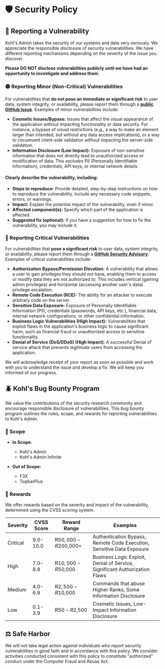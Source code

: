 # 🛡️ Security Policy

## 🚨 Reporting a Vulnerability

Kohl's Admin takes the security of our systems and data very seriously. We appreciate the responsible disclosure of security vulnerabilities. We have different reporting mechanisms depending on the severity of the issue you discover.

**Please DO NOT disclose vulnerabilities publicly until we have had an opportunity to investigate and address them.**

### 🟡 Reporting Minor (Non-Critical) Vulnerabilities

For vulnerabilities that **do not pose an immediate or significant risk** to user data, system integrity, or availability, please report them through a **[public GitHub Issue](https://github.com/kohls-admin/kohls-admin/issues/new/choose)**. Examples of minor vulnerabilities include:

* **Cosmetic Issues/Bypass:** Issues that affect the visual appearance of the application without impacting functionality or data security. For instance, a bypass of *visual* restrictions (e.g., a way to make an element larger than intended, but without any data access implications), or a way to circumvent client-side validation *without* impacting the server-side validation.
* **Information Disclosure (Low Impact):** Exposure of non-sensitive information that does not directly lead to unauthorized access or modification of data. This *excludes* PII (Personally Identifiable Information), credentials, API keys, or internal network details.

#### Clearly describe the vulnerability, including:
* **Steps to reproduce:** Provide detailed, step-by-step instructions on how to reproduce the vulnerability. Include any necessary code snippets, errors, or warnings.
* **Impact:** Explain the potential impact of the vulnerability, even if minor.
* **Affected component(s):** Specify which part of the application is affected.
* **Suggested fix (optional):** If you have a suggestion for how to fix the vulnerability, you may include it.

### 🔴 Reporting Critical Vulnerabilities

For vulnerabilities that **pose a significant risk** to user data, system integrity, or availability, please report them through a **[GitHub Security Advisory](https://github.com/kohls-admin/kohls-admin/security/advisories/new)**. Examples of critical vulnerabilities include:

* **Authorization Bypass/Permission Elevation:** A vulnerability that allows a user to gain privileges they should not have, enabling them to access or modify data they are not authorized to. This includes vertical (gaining admin privileges) and horizontal (accessing another user's data) privilege escalation.
* **Remote Code Execution (RCE):** The ability for an attacker to execute arbitrary code on the server.
* **Sensitive Data Exposure:** Exposure of Personally Identifiable Information (PII), credentials (passwords, API keys, etc.), financial data, internal network configurations, or other confidential information.
* **Business Logic Vulnerabilities (High Impact):** Vulnerabilities that exploit flaws in the application's business logic to cause significant harm, such as financial fraud or unauthorized access to sensitive functionality.
* **Denial of Service (DoS/DDoS) (High Impact)**: A successful Denial of service attack that prevents legitimate users from accessing the application.

We will acknowledge receipt of your report as soon as possible and work with you to understand the issue and develop a fix. We will keep you informed of our progress.

## 🪲 Kohl's Bug Bounty Program

We value the contributions of the security research community and encourage responsible disclosure of vulnerabilities. This bug bounty program outlines the rules, scope, and rewards for reporting vulnerabilities to Kohl's Admin.

### 🔭 Scope

* **In Scope:**
    * Kohl's Admin
    * Kohl's Admin Infinite

* **Out of Scope:**
    * F3X
    * TopbarPlus

### 🎁 Rewards

We offer rewards based on the severity and impact of the vulnerability, determined using the CVSS scoring system.

| Severity     | CVSS Score | Reward Range      | Examples                                                                       |
|--------------|------------|-------------------|--------------------------------------------------------------------------------|
| Critical     | 9.0-10.0   | R$50,000 - R$200,000+ | Authentication Bypass, Remote Code Execution, Sensitive Data Exposure      |
| High         | 7.0-8.9    | R$10,000 - R$50,000   | Business Logic Exploit, Denial of Service, Significant Authorization Flaws |
| Medium       | 4.0-6.9    | R$2,500 - R$10,000    | Commands that abuse Higher Ranks, Some Information Disclosure              |
| Low          | 0.1-3.9    | R$50 - R$2,500        | Cosmetic Issues, Low-Impact Information Disclosure                         |

## ⚖️ Safe Harbor

We will not take legal action against individuals who report security vulnerabilities in good faith and in accordance with this policy. We consider activities conducted consistent with this policy to constitute "authorized" conduct under the Computer Fraud and Abuse Act.
